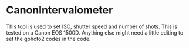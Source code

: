 # CanonIntervalometer

This tool is used to set ISO, shutter speed and number of shots. This is tested on a Canon EOS 1500D. Anything else might need a little editing to set the gphoto2 codes in the code.
